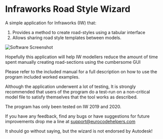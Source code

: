 # Infraworks Road Style Wizard

A simple application for Infraworks (IW) that:

1. Provides a method to create road-styles using a tabular interface
2. Allows sharing road style templates between models. 

![Software Screenshot](https://i.ibb.co/z5KQHz5/screenshot.png[/url])

Hopefully this application will help IW modellers reduce the amount of time spent manually creating road-sections using the cumbersome GUI

Please refer to the included manual for a full description on how to use the program included worked examples. 

Although the application underwent a lot of testing, It is strongly recommended that users of the program do a test-run on a non-critical model file to satisfy themselves that the tool works as described.  

The program has only been tested on IW 2019 and 2020.

If you have any feedback, find any bugs or have suggestions for future improvements drop me a line at support@eurocodehelpers.com 

It should go without saying, but the wizard is not endorsed by Autodesk!

